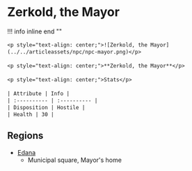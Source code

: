 # **Zerkold, the Mayor**

!!! info inline end ""

    <p style="text-align: center;">![Zerkold, the Mayor](../../articleassets/npc/npc-mayor.png)</p>

    <p style="text-align: center;">**Zerkold, the Mayor**</p>

    <p style="text-align: center;">Stats</p>

    | Attribute | Info |
    | :---------- | :---------- |
    | Disposition | Hostile |
    | Health | 30 |

## **Regions**

- [Edana](../../Regions/Edana.md)
	- Municipal square, Mayor's home
